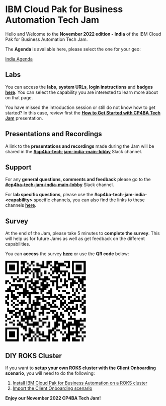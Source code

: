 # IBM Cloud Pak for Business Automation Tech Jam

Hello and Welcome to the **November 2022 edition - India** of the IBM Cloud Pak for Business Automation Tech Jam. 

The **Agenda** is available here, please select the one for your geo:

[India Agenda](/Agenda/%5BCP4BA%20Tech%20Jam%202022.10.25%5D%20India%20Agenda.pdf)  
<!--
| [APAC Agenda](/Agenda/%5BCP4BA%20Tech%20Jam%202022.10.25%5D%20APAC%20Agenda.pdf) | [EMEA Agenda](/Agenda/%5BCP4BA%20Tech%20Jam%202022.10.25%5D%20EMEA%20Agenda.pdf) | [Americas Agenda](/Agenda/%5BCP4BA%20Tech%20Jam%202022.10.25%5D%20Americas%20Agenda.pdf) |
| ------------------------------------------------------------ | ------------------------------------------------------------ | ------------------------------------------------------------ |
-->

## Labs

You can access the **labs**, **system URLs**, **login instructions** and **badges** **[here](/Labs.md)**. You can select the capability you are interested to learn more about on that page.

You have missed the introduction session or still do not know how to get started? In this case, review first the **[How to Get Started with CP4BA Tech Jam](/Agenda/How%20to%20Get%20Started%20with%20CP4BA%20Tech%20Jam.pdf)** presentation.

## Presentations and Recordings

A link to the **presentations and recordings** made during the Jam will be shared in the **[#cp4ba-tech-jam-india-main-lobby](https://ibm-cloudpak-partners.slack.com/archives/C0489JU0GS1)** Slack channel.

## Support

For any **general questions, comments and feedback** please go to the **[#cp4ba-tech-jam-india-main-lobby](https://ibm-cloudpak-partners.slack.com/archives/C0489JU0GS1)** Slack channel.

For **lab specific questions**, please use the **#cp4ba-tech-jam-india-\<capability\>** specific channels, you can also find the links to these channels **[here](/Labs.md)**.  

## Survey

At the end of the Jam, please take 5 minutes to **complete the survey**. This will help us for future Jams as well as get feedback on the different capabilities.

You can **access** the survey **[here](https://www.surveymonkey.com/r/CP4BATechJam2022)** or use the **QR code** below:

![Survey QR Code](survey-qrcode.png)

## DIY ROKS Cluster

If you want to **setup your own ROKS cluster with the Client Onboarding scenario**, you will need to do the following:

1. [Install IBM Cloud Pak for Business Automation on a ROKS cluster](https://github.com/IBM/cp4ba-rapid-deployment)
2. [Import the Client Onboarding scenario](https://github.com/IBM/cp4ba-client-onboarding-scenario)

**Enjoy our November 2022 CP4BA Tech Jam!**
